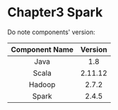 # Chapter3 Spark

Do note components' version:

| Component Name | Version |
| :---: | :---: |
| Java | 1.8 |
| Scala | 2.11.12 |
| Hadoop | 2.7.2 |
| Spark | 2.4.5 |



